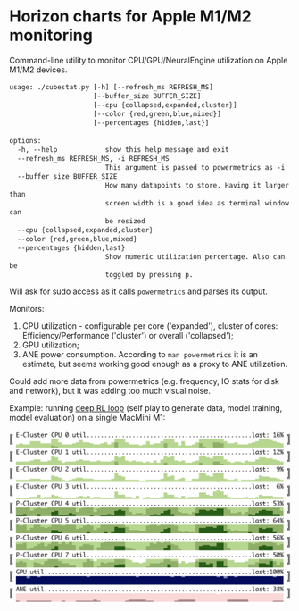 # Horizon charts for Apple M1/M2 monitoring

Command-line utility to monitor CPU/GPU/NeuralEngine utilization on Apple M1/M2 devices.

```
usage: ./cubestat.py [-h] [--refresh_ms REFRESH_MS]
                     [--buffer_size BUFFER_SIZE]
                     [--cpu {collapsed,expanded,cluster}]
                     [--color {red,green,blue,mixed}]
                     [--percentages {hidden,last}]

options:
  -h, --help            show this help message and exit
  --refresh_ms REFRESH_MS, -i REFRESH_MS
                        This argument is passed to powermetrics as -i
  --buffer_size BUFFER_SIZE
                        How many datapoints to store. Having it larger than
                        screen width is a good idea as terminal window can
                        be resized
  --cpu {collapsed,expanded,cluster}
  --color {red,green,blue,mixed}
  --percentages {hidden,last}
                        Show numeric utilization percentage. Also can be
                        toggled by pressing p.
```

Will ask for sudo access as it calls `powermetrics` and parses its output.

Monitors:
1. CPU utilization - configurable per core ('expanded'), cluster of cores: Efficiency/Performance ('cluster') or overall ('collapsed');
2. GPU utilization;
3. ANE power consumption. According to `man powermetrics` it is an estimate, but seems working good enough as a proxy to ANE utilization.

Could add more data from powermetrics (e.g. frequency, IO stats for disk and network), but it was adding too much visual noise.

Example: running [deep RL loop](https://github.com/okuvshynov/rlscout) (self play to generate data, model training, model evaluation) on a single MacMini M1:

![Deep Rl horizon chart here](static/cubestat_selfplay.png)
